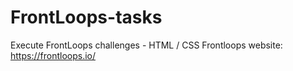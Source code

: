 # FrontLoops-tasks
Execute FrontLoops challenges - HTML / CSS
Frontloops website: https://frontloops.io/
